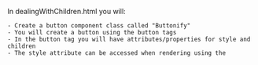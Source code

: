 In dealingWithChildren.html you will:

    - Create a button component class called "Buttonify"
    - You will create a button using the button tags
    - In the button tag you will have attributes/properties for style and children
    - The style attribute can be accessed when rendering using the  